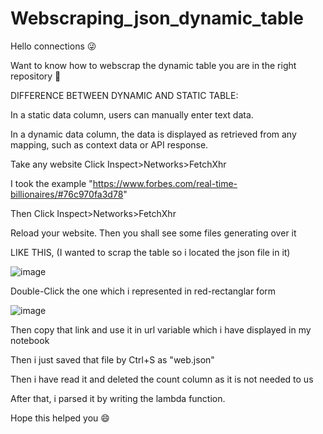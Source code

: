 # Webscraping_json_dynamic_table

Hello connections :stuck_out_tongue_winking_eye:	


Want to know how to webscrap the dynamic table you are in the right repository :monocle_face:


DIFFERENCE BETWEEN DYNAMIC AND STATIC TABLE:

In a static data column, users can manually enter text data.

In a dynamic data column, the data is displayed as retrieved from any mapping, such as context data or API response.

Take any website Click Inspect>Networks>FetchXhr

I took the example "https://www.forbes.com/real-time-billionaires/#76c970fa3d78"

Then Click Inspect>Networks>FetchXhr

Reload your website. Then you shall see some files generating over it

LIKE THIS, (I wanted to scrap the table so i located the json file in it)

![image](https://user-images.githubusercontent.com/68784899/217184648-550ce369-0aae-4592-826a-57d4c8706f78.png)

Double-Click the one which i represented in red-rectanglar form

![image](https://user-images.githubusercontent.com/68784899/217186712-3054e5ca-a31f-4c3b-a100-fc2110e6c93e.png)

Then copy that link and use it in url variable which i have displayed in my notebook

Then i just saved that file by Ctrl+S as "web.json"

Then i have read it and deleted the count column as it is not needed to us

After that, i parsed it by writing the lambda function.

Hope this helped you :smile:

